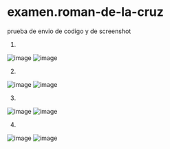 # examen.roman-de-la-cruz
prueba de envio de codigo y de screenshot

1.
![image](https://github.com/user-attachments/assets/46cd1a96-6253-44c0-bca1-f64741cb6433)
![image](https://github.com/user-attachments/assets/1026dfdf-290a-4baa-99e2-1b95142823f0)

2.
![image](https://github.com/user-attachments/assets/d061f3a7-a3d2-40fa-a640-67450af684ab)
![image](https://github.com/user-attachments/assets/1a27838b-5bd2-4827-995c-cee0f6bde1bb)

3.
![image](https://github.com/user-attachments/assets/4b0ea670-3383-4d13-accf-787cf6b9114d)
![image](https://github.com/user-attachments/assets/7f226c04-bd4d-41a8-81ee-fd4386f73b1b)

4.
![image](https://github.com/user-attachments/assets/f79794b2-37af-4f79-b42f-d362b8dfbd66)
![image](https://github.com/user-attachments/assets/d3af7a4f-dfbf-4568-a6db-87ca9b9a7077)



